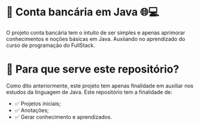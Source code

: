 # 🌟 Conta bancária em Java 🌐💻

O projeto conta bancária tem o intuito de ser simples e apenas aprimorar conhecimentos e noções básicas em Java. Auxiiando no aprendizado do curso de programação do FullStack.

# 🧠 Para que serve este repositório?
Como dito anteriormente, este projeto tem apenas finalidade em auxiliar nos estudos da linguagem de Java.
Este repositório tem a finalidade de:

- ✅ Projetos iniciais;
- ✅ Anotações;
- ✅ Gerar conhecimento e aprendizados.
